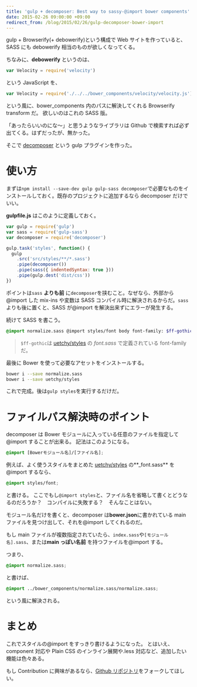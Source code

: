 ```yaml
---
title: 'gulp + decomposer: Best way to sassy-@import bower components'
date: 2015-02-26 09:00:00 +09:00
redirect_from: /blog/2015/02/26/gulp-decomposer-bower-import
---
```


gulp + Browserify(+ debowerify)という構成で Web サイトを作っていると、SASS にも debowerify 相当のものが欲しくなってくる。

ちなみに、**debowerify** というのは、

```js
var Velocity = require('velocity')
```

という JavaScript を、

```js
var Velocity = require('./../../bower_components/velocity/velocity.js')
```

という風に、bower_components 内のパスに解決してくれる Browserify transform だ。
欲しいのはこれの SASS 版。

「あったらいいのにな〜」と思うようなライブラリは Github で検索すれば必ず出てくる。はずだったが、無かった。

そこで [decomposer](https://www.npmjs.com/package/decomposer) という gulp プラグインを作った。

# 使い方

まずは`npm install --save-dev gulp gulp-sass decomposer`で必要なものをインストールしておく。既存のプロジェクトに追加するなら decomposer だけでいい。

**gulpfile.js** はこのように定義しておく。

```js
var gulp = require('gulp')
var sass = require('gulp-sass')
var decomposer = require('decomposer')

gulp.task('styles', function() {
  gulp
    .src('src/styles/**/*.sass')
    .pipe(decomposer())
    .pipe(sass({ indentedSyntax: true }))
    .pipe(gulp.dest('dist/css'))
})
```

ポイントは`sass` **よりも前** に`decomposer`を挟むこと。なぜなら、外部から@import した mix-ins や変数は SASS コンパイル時に解決されるからだ。`sass`よりも後に置くと、SASS が@import を解決出来ずにエラーが発生する。

続けて SASS を書こう。

```scss
@import normalize.sass @import styles/font body font-family: $ff-gothic;
```

> `$ff-gothic`は [uetchy/styles](https://github.com/uetchy/styles) の _font.sass_ で定義されている font-family だ。

最後に Bower を使って必要なアセットをインストールする。

```bash
bower i --save normalize.sass
bower i --save uetchy/styles
```

これで完成。後は`gulp styles`を実行するだけだ。

# ファイルパス解決時のポイント

decomposer は Bower モジュールに入っている任意のファイルを指定して@import することが出来る。
記法はこのようになる。

```scss
@import [Bowerモジュール名]/[ファイル名];
```

例えば、よく使うスタイルをまとめた [uetchy/styles](https://github.com/uetchy/styles) の**\_font.sass** を@import するなら、

```scss
@import styles/font;
```

と書ける。
ここでもし`@import styles`と、ファイル名を省略して書くとどうなるのだろうか？　コンパイルに失敗する？　そんなことはない。

モジュール名だけを書くと、decomposer は**bower.json**に書かれている main ファイルを見つけ出して、それを@import してくれるのだ。

もし main ファイルが複数指定されていたら、`index.sass`や`[モジュール名].sass`、または**main っぽい名前** を持つファイルを@import する。

つまり、

```scss
@import normalize.sass;
```

と書けば、

```scss
@import ../bower_components/normalize.sass/normalize.sass;
```

という風に解決される。

# まとめ

これでスタイルの@import をすっきり書けるようになった。
とはいえ、component 対応や Plain CSS のインライン展開や.less 対応など、追加したい機能は色々ある。

もし Contribution に興味があるなら、[Github リポジトリ](https://github.com/uetchy/decomposer)をフォークしてほしい。
